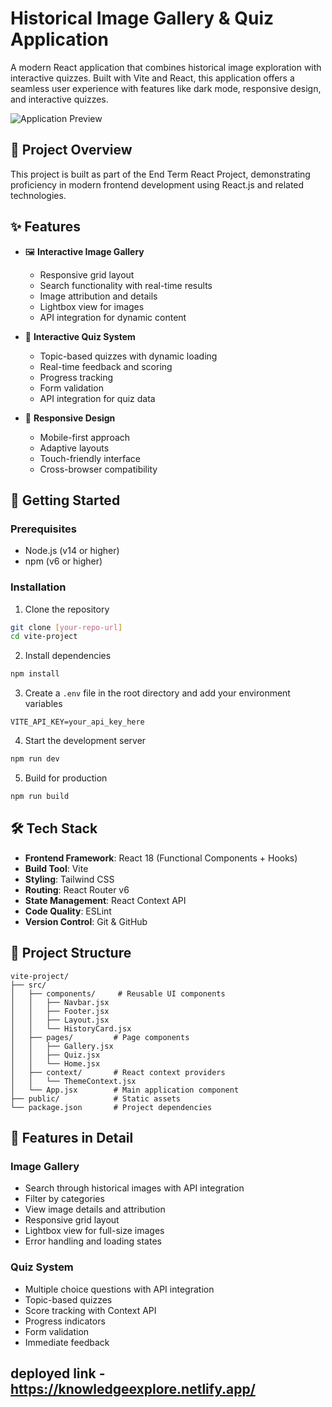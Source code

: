 # Historical Image Gallery & Quiz Application

A modern React application that combines historical image exploration with interactive quizzes. Built with Vite and React, this application offers a seamless user experience with features like dark mode, responsive design, and interactive quizzes.

![Application Preview](public/preview.png)

## 🎯 Project Overview

This project is built as part of the End Term React Project, demonstrating proficiency in modern frontend development using React.js and related technologies.

## ✨ Features

- 🖼️ **Interactive Image Gallery**
  - Responsive grid layout
  - Search functionality with real-time results
  - Image attribution and details
  - Lightbox view for images
  - API integration for dynamic content

- 📝 **Interactive Quiz System**
  - Topic-based quizzes with dynamic loading
  - Real-time feedback and scoring
  - Progress tracking
  - Form validation
  - API integration for quiz data

- 📱 **Responsive Design**
  - Mobile-first approach
  - Adaptive layouts
  - Touch-friendly interface
  - Cross-browser compatibility

## 🚀 Getting Started

### Prerequisites

- Node.js (v14 or higher)
- npm (v6 or higher)

### Installation

1. Clone the repository
```bash
git clone [your-repo-url]
cd vite-project
```

2. Install dependencies
```bash
npm install
```

3. Create a `.env` file in the root directory and add your environment variables
```env
VITE_API_KEY=your_api_key_here
```

4. Start the development server
```bash
npm run dev
```

5. Build for production
```bash
npm run build
```

## 🛠️ Tech Stack

- **Frontend Framework**: React 18 (Functional Components + Hooks)
- **Build Tool**: Vite
- **Styling**: Tailwind CSS
- **Routing**: React Router v6
- **State Management**: React Context API
- **Code Quality**: ESLint
- **Version Control**: Git & GitHub

## 📁 Project Structure

```
vite-project/
├── src/
│   ├── components/     # Reusable UI components
│   │   ├── Navbar.jsx
│   │   ├── Footer.jsx
│   │   ├── Layout.jsx
│   │   └── HistoryCard.jsx
│   ├── pages/         # Page components
│   │   ├── Gallery.jsx
│   │   ├── Quiz.jsx
│   │   └── Home.jsx
│   ├── context/       # React context providers
│   │   └── ThemeContext.jsx
│   └── App.jsx        # Main application component
├── public/            # Static assets
└── package.json       # Project dependencies
```

## 🎨 Features in Detail

### Image Gallery
- Search through historical images with API integration
- Filter by categories
- View image details and attribution
- Responsive grid layout
- Lightbox view for full-size images
- Error handling and loading states

### Quiz System
- Multiple choice questions with API integration
- Topic-based quizzes
- Score tracking with Context API
- Progress indicators
- Form validation
- Immediate feedback


## deployed link - https://knowledgeexplore.netlify.app/






